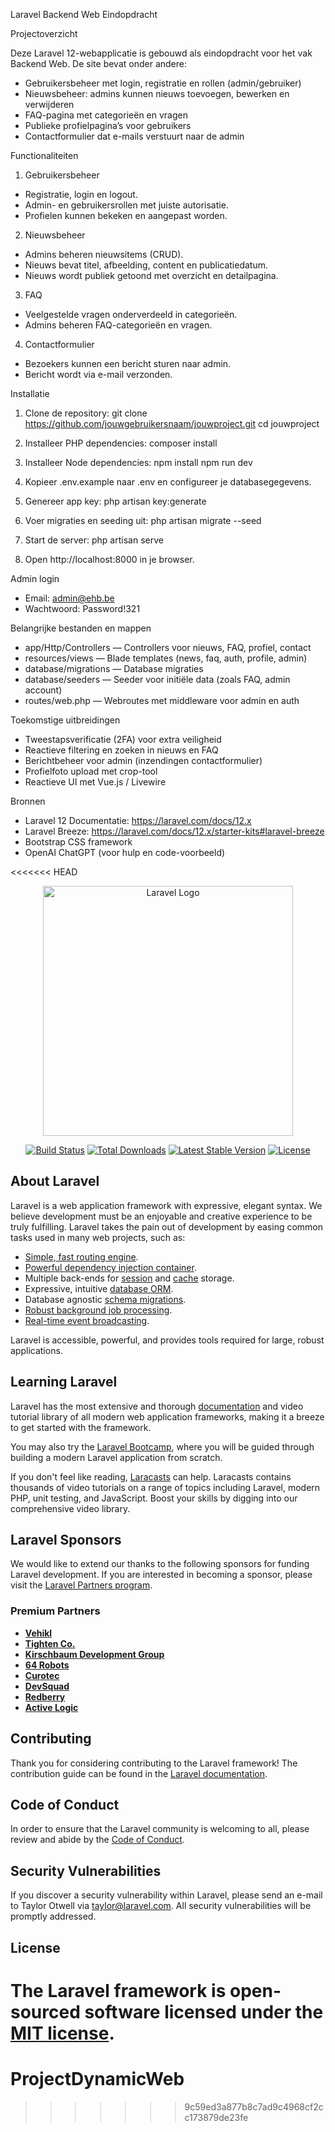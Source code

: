 Laravel Backend Web Eindopdracht

Projectoverzicht

Deze Laravel 12-webapplicatie is gebouwd als eindopdracht voor het vak Backend Web.
De site bevat onder andere:

- Gebruikersbeheer met login, registratie en rollen (admin/gebruiker)
- Nieuwsbeheer: admins kunnen nieuws toevoegen, bewerken en verwijderen
- FAQ-pagina met categorieën en vragen
- Publieke profielpagina’s voor gebruikers
- Contactformulier dat e-mails verstuurt naar de admin

Functionaliteiten

1. Gebruikersbeheer
- Registratie, login en logout.
- Admin- en gebruikersrollen met juiste autorisatie.
- Profielen kunnen bekeken en aangepast worden.

2. Nieuwsbeheer
- Admins beheren nieuwsitems (CRUD).
- Nieuws bevat titel, afbeelding, content en publicatiedatum.
- Nieuws wordt publiek getoond met overzicht en detailpagina.

3. FAQ
- Veelgestelde vragen onderverdeeld in categorieën.
- Admins beheren FAQ-categorieën en vragen.

4. Contactformulier
- Bezoekers kunnen een bericht sturen naar admin.
- Bericht wordt via e-mail verzonden.

Installatie

1. Clone de repository:
   git clone https://github.com/jouwgebruikersnaam/jouwproject.git
   cd jouwproject

2. Installeer PHP dependencies:
   composer install

3. Installeer Node dependencies:
   npm install
   npm run dev

4. Kopieer .env.example naar .env en configureer je databasegegevens.

5. Genereer app key:
   php artisan key:generate

6. Voer migraties en seeding uit:
   php artisan migrate --seed

7. Start de server:
   php artisan serve

8. Open http://localhost:8000 in je browser.

Admin login

- Email: admin@ehb.be
- Wachtwoord: Password!321

Belangrijke bestanden en mappen

- app/Http/Controllers — Controllers voor nieuws, FAQ, profiel, contact
- resources/views — Blade templates (news, faq, auth, profile, admin)
- database/migrations — Database migraties
- database/seeders — Seeder voor initiële data (zoals FAQ, admin account)
- routes/web.php — Webroutes met middleware voor admin en auth

Toekomstige uitbreidingen

- Tweestapsverificatie (2FA) voor extra veiligheid
- Reactieve filtering en zoeken in nieuws en FAQ
- Berichtbeheer voor admin (inzendingen contactformulier)
- Profielfoto upload met crop-tool
- Reactieve UI met Vue.js / Livewire

Bronnen

- Laravel 12 Documentatie: https://laravel.com/docs/12.x
- Laravel Breeze: https://laravel.com/docs/12.x/starter-kits#laravel-breeze
- Bootstrap CSS framework
- OpenAI ChatGPT (voor hulp en code-voorbeeld)








<<<<<<< HEAD
<p align="center"><a href="https://laravel.com" target="_blank"><img src="https://raw.githubusercontent.com/laravel/art/master/logo-lockup/5%20SVG/2%20CMYK/1%20Full%20Color/laravel-logolockup-cmyk-red.svg" width="400" alt="Laravel Logo"></a></p>

<p align="center">
<a href="https://github.com/laravel/framework/actions"><img src="https://github.com/laravel/framework/workflows/tests/badge.svg" alt="Build Status"></a>
<a href="https://packagist.org/packages/laravel/framework"><img src="https://img.shields.io/packagist/dt/laravel/framework" alt="Total Downloads"></a>
<a href="https://packagist.org/packages/laravel/framework"><img src="https://img.shields.io/packagist/v/laravel/framework" alt="Latest Stable Version"></a>
<a href="https://packagist.org/packages/laravel/framework"><img src="https://img.shields.io/packagist/l/laravel/framework" alt="License"></a>
</p>

## About Laravel

Laravel is a web application framework with expressive, elegant syntax. We believe development must be an enjoyable and creative experience to be truly fulfilling. Laravel takes the pain out of development by easing common tasks used in many web projects, such as:

- [Simple, fast routing engine](https://laravel.com/docs/routing).
- [Powerful dependency injection container](https://laravel.com/docs/container).
- Multiple back-ends for [session](https://laravel.com/docs/session) and [cache](https://laravel.com/docs/cache) storage.
- Expressive, intuitive [database ORM](https://laravel.com/docs/eloquent).
- Database agnostic [schema migrations](https://laravel.com/docs/migrations).
- [Robust background job processing](https://laravel.com/docs/queues).
- [Real-time event broadcasting](https://laravel.com/docs/broadcasting).

Laravel is accessible, powerful, and provides tools required for large, robust applications.

## Learning Laravel

Laravel has the most extensive and thorough [documentation](https://laravel.com/docs) and video tutorial library of all modern web application frameworks, making it a breeze to get started with the framework.

You may also try the [Laravel Bootcamp](https://bootcamp.laravel.com), where you will be guided through building a modern Laravel application from scratch.

If you don't feel like reading, [Laracasts](https://laracasts.com) can help. Laracasts contains thousands of video tutorials on a range of topics including Laravel, modern PHP, unit testing, and JavaScript. Boost your skills by digging into our comprehensive video library.

## Laravel Sponsors

We would like to extend our thanks to the following sponsors for funding Laravel development. If you are interested in becoming a sponsor, please visit the [Laravel Partners program](https://partners.laravel.com).

### Premium Partners

- **[Vehikl](https://vehikl.com)**
- **[Tighten Co.](https://tighten.co)**
- **[Kirschbaum Development Group](https://kirschbaumdevelopment.com)**
- **[64 Robots](https://64robots.com)**
- **[Curotec](https://www.curotec.com/services/technologies/laravel)**
- **[DevSquad](https://devsquad.com/hire-laravel-developers)**
- **[Redberry](https://redberry.international/laravel-development)**
- **[Active Logic](https://activelogic.com)**

## Contributing

Thank you for considering contributing to the Laravel framework! The contribution guide can be found in the [Laravel documentation](https://laravel.com/docs/contributions).

## Code of Conduct

In order to ensure that the Laravel community is welcoming to all, please review and abide by the [Code of Conduct](https://laravel.com/docs/contributions#code-of-conduct).

## Security Vulnerabilities

If you discover a security vulnerability within Laravel, please send an e-mail to Taylor Otwell via [taylor@laravel.com](mailto:taylor@laravel.com). All security vulnerabilities will be promptly addressed.

## License

The Laravel framework is open-sourced software licensed under the [MIT license](https://opensource.org/licenses/MIT).
=======
# ProjectDynamicWeb
 
>>>>>>> 9c59ed3a877b8c7ad9c4968cf2cc173879de23fe
